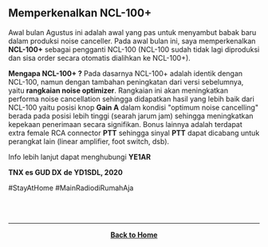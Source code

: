 ## Memperkenalkan NCL-100+

Awal bulan Agustus ini adalah awal yang pas untuk menyambut babak baru dalam produksi noise canceller. Pada awal bulan ini, saya memperkenalkan **NCL-100+** sebagai pengganti NCL-100 (NCL-100 sudah tidak lagi diproduksi dan sisa order secara otomatis dialihkan ke NCL-100+). 

**Mengapa NCL-100+ ?**
Pada dasarnya NCL-100+ adalah identik dengan NCL-100, namun dengan tambahan peningkatan dari versi sebelumnya, yaitu **rangkaian noise optimizer**. Rangkaian ini akan meningkatkan performa noise cancellation sehingga didapatkan hasil yang lebih baik dari NCL-100 yaitu posisi knop **Gain A** dalam kondisi "optimum noise cancelling" berada pada posisi lebih tinggi (searah jarum jam) sehingga meningkatkan kepekaan penerimaan secara signifikan. 
Bonus lainnya adalah terdapat extra female RCA connector **PTT** sehingga sinyal **PTT** dapat dicabang untuk perangkat lain (linear amplifier, foot switch, dsb).

Info lebih lanjut dapat menghubungi **YE1AR** 

**TNX es GUD DX**
**de YD1SDL, 2020**

#StayAtHome #MainRadiodiRumahAja

<br><br>
****
<p align="center">
  <a href="https://handiko.github.io/MyBlog/"> <b>Back to Home</b> </a>
  <br>
</p>
